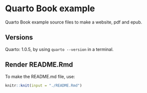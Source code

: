 <!-- README.md is generated from README.Rmd. Please edit that file -->

# Quarto Book example



Quarto Book example source files to make a website, pdf and epub.

## Versions
Quarto: 1.0.5, by using `quarto --version` in a terminal.

## Render README.Rmd
To make the README.md file, use:

```r
knitr::knit(input = "./README.Rmd")
```
